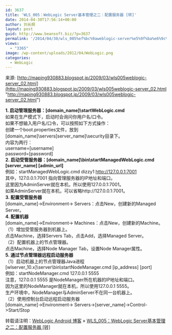 ```yaml
---
id: 3637
title: 'WLS_005：WebLogic Server基本管理之二：配置服务器 [转]'
date: 2014-04-30T17:56:14+00:00
author: 刘长炯
layout: post
guid: http://www.beansoft.biz/?p=3637
permalink: '/2014/04/30/wls_005%ef%bc%9aweblogic-server%e5%9f%ba%e6%9c%ac%e7%ae%a1%e7%90%86%e4%b9%8b%e4%ba%8c%ef%bc%9a%e9%85%8d%e7%bd%ae%e6%9c%8d%e5%8a%a1%e5%99%a8-%e8%bd%ac/'
views:
  - "3365"
image: /wp-content/uploads/2012/04/WebLogic.png
categories:
  - WebLogic
---
```

来源: [http://maping930883.blogspot.jp/2009/03/wls005weblogic-server_02.html](http://maping930883.blogspot.jp/2009/03/wls005weblogic-server_02.html "http://maping930883.blogspot.jp/2009/03/wls005weblogic-server_02.html")

**1. 启动管理服务器：[domain_name]\startWebLogic.cmd**   
如果在生产模式下，启动时会询问你用户名/口令。   
如果不想输入用户名/口令，可以按照如下方式操作：   
创建一个boot.properties文件，放到[domain\_name]\servers\[server\_name]\security目录下。   
内容为两行：   
username=[username]   
password=[password]   
**2. 启动受管服务器：\[domain\_name]\bin\startManagedWebLogic.cmd [server\_name\] \[admin_url\]**   
例如：startManagedWebLogic.cmd dizzy1 http://127.0.0.1:7001   
其中，127.0.0.1:7001 指向管理服务器的IP地址和端口。   
这里因为AdminServer就在本机，所以使用127.0.0.1:7001。   
如果AdminServer就在本机，可以省略http://127.0.0.1:7001。   
**3. 配置受管服务器**   
[domain_name]->Environment-> Servers：点击New，创建新的Managed Server。   
**4. 配置机器**   
[domain_name]->Environment-> Machines：点击New，创建新的Machine。   
（1）增加受管服务器到机器上。   
点击Machine，选择Servers Tab，点击Add，选择Managed Server。   
（2）配置机器上的节点管理器。   
点击Machine，选择Node Manager Tab，设置Node Manager属性。   
[<img border="0" alt="" src="http://3.bp.blogspot.com/-poUlyxHFecQ/TtisabEDpwI/AAAAAAAACOs/uPRzKvqnBb4/s400/1.GIF" />](http://3.bp.blogspot.com/-poUlyxHFecQ/TtisabEDpwI/AAAAAAAACOs/uPRzKvqnBb4/s1600/1.GIF)   
**5. 通过节点管理器远程启动服务器**   
（1）启动机器上的节点管理器Java进程   
\[wlserver\_10.x]\server\bin\startNodeManager.cmd [ip\_address\] \[port\]   
例如：startNodeManager.cmd 127.0.0.1 5555   
注意，127.0.0.1 5555 是NodeManager所在机器的IP地址和端口。   
因为这里的NodeManager就在本机，所以使用127.0.0.1 5555。   
生产环境中，NodeManager与AdminServer不在同一台机器上。   
（2）使用控制台启动远程启动服务器   
[domain\_name]->Environment-> Servers->[server\_name]->Control->Start/Stop 

转载请注明：[WebLogic Android 博客](http://www.beansoft.biz) &raquo; [WLS_005：WebLogic Server基本管理之二：配置服务器 [转]](http://www.beansoft.biz/2014/04/30/wls_005%ef%bc%9aweblogic-server%e5%9f%ba%e6%9c%ac%e7%ae%a1%e7%90%86%e4%b9%8b%e4%ba%8c%ef%bc%9a%e9%85%8d%e7%bd%ae%e6%9c%8d%e5%8a%a1%e5%99%a8-%e8%bd%ac/)